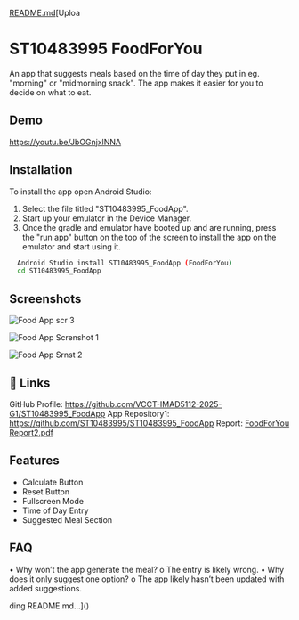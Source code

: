 [README.md](https://github.com/user-attachments/files/19543053/README.md)[Uploa
# ST10483995 FoodForYou

An app that suggests meals based on the time of day they put in eg. "morning" or "midmorning snack". The app makes it easier for you to decide on what to eat.
## Demo

https://youtu.be/JbOGnjxlNNA


## Installation

To install the app open Android Studio:
1. Select the file titled "ST10483995_FoodApp".
2. Start up your emulator in the Device Manager.
3. Once the gradle and emulator have booted up and are running, press the "run app" button on the top of the screen to install the app on the emulator and start using it.

```bash
  Android Studio install ST10483995_FoodApp (FoodForYou)
  cd ST10483995_FoodApp
```
    
## Screenshots
![Food App scr 3](https://github.com/user-attachments/assets/287f0539-3514-4d0d-be22-c884b1aa2a90)

![Food App Screnshot 1](https://github.com/user-attachments/assets/0508d174-1652-4d49-8ea7-3279f4ed987d)

![Food App Srnst 2](https://github.com/user-attachments/assets/be1d67ec-fe1c-4a25-92d7-b0078aeffcde)



## 🔗 Links

GitHub Profile: https://github.com/VCCT-IMAD5112-2025-G1/ST10483995_FoodApp
App Repository1: https://github.com/ST10483995/ST10483995_FoodApp
Report: [FoodForYou Report2.pdf](https://github.com/user-attachments/files/19566713/FoodForYou.Report2.pdf)


## Features

- Calculate Button
- Reset Button
- Fullscreen Mode
- Time of Day Entry
- Suggested Meal Section

## FAQ

•	Why won’t the app generate the meal?
o	The entry is likely wrong.
•	Why does it only suggest one option?
o	The app likely hasn’t been updated with added suggestions.


ding README.md…]()
